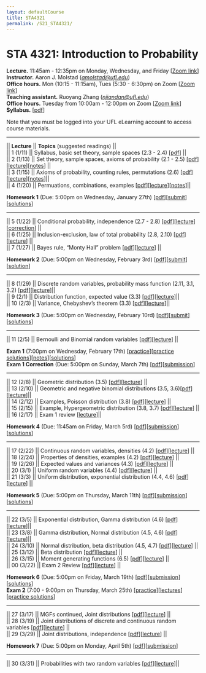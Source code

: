 ```yaml
---
layout: defaultCourse
title: STA4321
permalink: /S21_STA4321/
---
```

# STA 4321: Introduction to Probability  
**Lecture.** 11:45am - 12:35pm on Monday, Wednesday, and Friday [[Zoom link]( https://ufl.zoom.us/j/92022249226?pwd=RTF3ZnlkOCtvQURYTTlITXJGdW8ydz09)]  
**Instructor.** Aaron J. Molstad (*amolstad@ufl.edu*)  
**Office hours.** Mon (10:15 - 11:15am), Tues (5:30 - 6:30pm) on Zoom [[Zoom link]( https://ufl.zoom.us/j/97610557849)]  
**Teaching assistant.** Ruoyang Zhang (*njiandan@ufl.edu*)  
**Office hours.** Tuesday from 10:00am - 12:00pm on Zoom [[Zoom link](https://ufl.zoom.us/j/99549183159)]  
**Syllabus.** [[pdf](https://ufl.instructure.com/files/56194597/download?download_frd=1)]  

Note that you must be logged into your UFL eLearning account to access course materials.   

---------------  

||  **Lecture** ||  **Topics** (suggested readings) ||  
|| 1 (1/11)  || Syllabus, basic set theory, sample spaces (2.3 - 2.4) [[pdf](https://ufl.instructure.com/files/56130636/download?download_frd=1)] ||  
|| 2 (1/13)  || Set theory, sample spaces, axioms of probability (2.1 - 2.5) [[pdf](https://ufl.instructure.com/files/56240531/download?download_frd=1)][[lecture](https://ufl.instructure.com/courses/426946/files?preview=56199388)][[notes](https://ufl.instructure.com/files/56199414/download?download_frd=1)] ||  
|| 3 (1/15)  || Axioms of probability, counting rules, permutations (2.6) [[pdf](https://ufl.instructure.com/files/56240500/download?download_frd=1)][[lecture](https://ufl.instructure.com/courses/426946/files?preview=56249402)][[notes](https://ufl.instructure.com/files/56332832/download?download_frd=1)]||  
|| 4 (1/20) || Permuations, combinations, examples [[pdf](https://ufl.instructure.com/files/56332853/download?download_frd=1)][[lecture](https://ufl.instructure.com/courses/426946/files?preview=56332551)][[notes](https://ufl.instructure.com/files/56332852/download?download_frd=1)]||  

**Homework 1** (Due: 5:00pm on Wednesday, January 27th) [[pdf](https://ufl.instructure.com/files/56435787/download?download_frd=1)][[submit](https://ufl.instructure.com/courses/426946/assignments/4607997)][[solutions](https://ufl.instructure.com/files/56597210/download?download_frd=1)]

---------------  

|| 5 (1/22) || Conditional probability, independence (2.7 - 2.8) [[pdf](https://ufl.instructure.com/files/56381080/download?download_frd=1)][[lecture](https://ufl.instructure.com/courses/426946/files?preview=56393674)][[correction](https://ufl.instructure.com/files/56475731/download?download_frd=1)] ||  
|| 6 (1/25) || Inclusion-exclusion, law of total probability (2.8, 2.10) [[pdf](https://ufl.instructure.com/files/56469900/download?download_frd=1)][[lecture](https://ufl.instructure.com/courses/426946/files?preview=56466987)] ||  
|| 7 (1/27) || Bayes rule, “Monty Hall” problem [[pdf](https://ufl.instructure.com/files/56529636/download?download_frd=1)][[lecture](https://ufl.instructure.com/files/56534264/download?download_frd=1)] ||
 
 **Homework 2** (Due: 5:00pm on Wednesday, February 3rd) [[pdf](https://ufl.instructure.com/files/56529662/download?download_frd=1)][[submit](https://ufl.instructure.com/courses/426946/assignments/4612708)][[solution](https://ufl.instructure.com/files/56776906/download?download_frd=1)] 

 ----------------

|| 8 (1/29) || Discrete random variables, probability mass function (2.11, 3.1, 3.2) [[pdf](https://ufl.instructure.com/files/56593864/download?download_frd=1)][[lecture](https://ufl.instructure.com/files/56637664/download?download_frd=1)]||  
|| 9 (2/1) || Distribution function, expected value (3.3) [[pdf](https://ufl.instructure.com/files/56671681/download?download_frd=1)][[lecture](https://ufl.instructure.com/courses/426946/files?preview=56703806)]||  
|| 10 (2/3) || Variance,  Chebyshev’s theorem (3.3) [[pdf](https://ufl.instructure.com/files/56741896/download?download_frd=1)][[lecture](https://ufl.instructure.com/files/56746420/download?download_frd=1)]||  

**Homework 3** (Due: 5:00pm on Wednesday, February 10rd) [[pdf](https://ufl.instructure.com/files/56776900/download?download_frd=1)][[submit](https://ufl.instructure.com/courses/426946/assignments/4617554)][[solutions](https://ufl.instructure.com/files/57065243/download?download_frd=1)]

----------------

|| 11 (2/5) || Bernoulli and Binomial random variables [[pdf](https://ufl.instructure.com/files/56812650/download?download_frd=1)][[lecture](https://ufl.instructure.com/files/56857508/download?download_frd=1)] ||  

**Exam 1** (7:00pm on Wednesday, February 17th) [[practice](https://ufl.instructure.com/files/56993987/download?download_frd=1)][[practice solutions](https://ufl.instructure.com/files/57097506/download?download_frd=1)][[notes](https://ufl.instructure.com/files/56994195/download?download_frd=1)][[solutions](https://ufl.instructure.com/files/57851248/download?download_frd=1)]  
**Exam 1 Correction** (Due: 5:00pm on Sunday, March 7th) [[pdf](https://ufl.instructure.com/files/57461068/download?download_frd=1)][[submission](https://ufl.instructure.com/courses/426946/assignments/4630738)]  


----------------

|| 12 (2/8)  || Geometric distribution (3.5) [[pdf](https://ufl.instructure.com/files/56881764/download?download_frd=1)][[lecture](https://ufl.instructure.com/courses/426946/files?preview=56887531)] ||  
|| 13 (2/10)  || Geometric and negative binomial distributions (3.5, 3.6)[[pdf](https://ufl.instructure.com/files/56946871/download?download_frd=1)][[lecture](https://ufl.instructure.com/courses/426946/files?preview=56959137)]||  
|| 14 (2/12)  || Examples, Poisson distribution (3.8) [[pdf](https://ufl.instructure.com/files/57008747/download?download_frd=1)][[lecture](https://ufl.instructure.com/courses/426946/files?preview=57030797)] ||  
|| 15 (2/15) || Example, Hypergeometric distribution (3.8, 3.7) [[pdf](https://ufl.instructure.com/files/57786752/download?download_frd=1)][[lecture]()] ||  
|| 16 (2/17) || Exam 1 review [[lecture](https://ufl.instructure.com/files/57182744/download?download_frd=1)]||  

**Homework 4** (Due: 11:45am on Friday, March 5rd) [[pdf](https://ufl.instructure.com/files/57392047/download?download_frd=1)][[submission](https://ufl.instructure.com/courses/426946/assignments/4629442)][[solutions](https://ufl.instructure.com/files/57741403/download?download_frd=1)]

----------------

|| 17 (2/22)  || Continuous random variables, densities (4.2) [[pdf](https://ufl.instructure.com/files/57348276/download?download_frd=1)][[lecture](https://ufl.instructure.com/files/57363376/download?download_frd=1)] ||  
|| 18 (2/24)  || Properties of  densities, examples (4.2) [[pdf](https://ufl.instructure.com/files/57409531/download?download_frd=1)][[lecture](https://ufl.instructure.com/files/57423508/download?download_frd=1)] ||  
|| 19 (2/26)  || Expected values and variances (4.3) [[pdf](https://ufl.instructure.com/files/57460997/download?download_frd=1)][[lecture](https://ufl.instructure.com/files/57482870/download?download_frd=1)] ||  
|| 20 (3/1)  || Uniform random variables (4.4) [[pdf](https://ufl.instructure.com/files/57536009/download?download_frd=1)][[lecture](https://ufl.instructure.com/files/57570862/download?download_frd=1)] ||  
|| 21 (3/3)  || Uniform distribution, exponential distribution (4.4, 4.6) [[pdf](https://ufl.instructure.com/files/57611579/download?download_frd=1)][[lecture](https://ufl.instructure.com/files/57615967/download?download_frd=1)] ||  

**Homework 5** (Due: 5:00pm on Thursday, March 11th) [[pdf](https://ufl.instructure.com/files/57724312/download?download_frd=1)][[submission](https://ufl.instructure.com/courses/426946/assignments/4634861)][[solutions](https://ufl.instructure.com/files/57981232/download?download_frd=1)]
  
----------------


|| 22 (3/5)  || Exponential distribution, Gamma distribution (4.6) [[pdf](https://ufl.instructure.com/files/57671811/download?download_frd=1)][[lecture](https://ufl.instructure.com/courses/426946/files?preview=57724569)]||  
|| 23 (3/8)  || Gamma distribution, Normal distribution (4.5, 4.6) [[pdf](https://ufl.instructure.com/files/57743561/download?download_frd=1)][[lecture](https://ufl.instructure.com/courses/426946/files?preview=57788222)]||  
|| 24 (3/10)  || Normal distribution, beta distribution (4.5, 4.7) [[pdf](https://ufl.instructure.com/files/57801200/download?download_frd=1)][[lecture](https://ufl.instructure.com/courses/426946/files?preview=57830072)] ||  
|| 25 (3/12)  || Beta distribution [[pdf](https://ufl.instructure.com/files/57858424/download?download_frd=1)][[lecture](https://ufl.instructure.com/files/57888105/download?download_frd=1)] ||  
|| 26 (3/15)  || Moment generating functions (6.5) [[pdf](https://ufl.instructure.com/files/57933355/download?download_frd=1)][[lecture](https://ufl.instructure.com/courses/426946/files?preview=57936437)] ||  
|| 00 (3/22)  || Exam 2 Review [[pdf](https://ufl.instructure.com/files/58152223/download?download_frd=1)][[lecture](https://ufl.instructure.com/courses/426946/files?preview=58152209)] ||  

**Homework 6** (Due: 5:00pm on Friday, March 19th) [[pdf](https://ufl.instructure.com/files/57982207/download?download_frd=1)][[submission](https://ufl.instructure.com/courses/426946/assignments/4640296)][[solutions](https://ufl.instructure.com/files/58108128/download?download_frd=1)]   
**Exam 2** (7:00 - 9:00pm on Thursday, March 25th) [[practice](https://ufl.instructure.com/files/58032468/download?download_frd=1)][[lectures](https://ufl.instructure.com/files/58134547/download?download_frd=1)][[practice solutions](https://ufl.instructure.com/files/58222880/download?download_frd=1)]

----------------

|| 27 (3/17)  || MGFs continued, Joint distributions [[pdf](https://ufl.instructure.com/files/58001468/download?download_frd=1)][[lecture](https://ufl.instructure.com/files/58008301/download?download_frd=1)] ||  
|| 28 (3/19)  || Joint distributions of discrete and continuous random variables [[pdf](https://ufl.instructure.com/files/58065355/download?download_frd=1)][[lecture](https://ufl.instructure.com/courses/426946/files?preview=58107991)] ||  
|| 29 (3/29)  || Joint distributions, independence [[pdf](https://ufl.instructure.com/files/58320162/download?download_frd=1)][[lecture](https://ufl.instructure.com/courses/426946/files?preview=58348575)] || 

**Homework 7** (Due: 5:00pm on Monday, April 5th) [[pdf](https://ufl.instructure.com/files/58348831/download?download_frd=1)][[submission](https://ufl.instructure.com/courses/426946/assignments/4649193)]    


----------------

|| 30 (3/31)  || Probabilities with two random variables [[pdf](https://ufl.instructure.com/files/58378296/download?download_frd=1)][[lecture](https://ufl.instructure.com/courses/426946/files?preview=58414665)]||  
